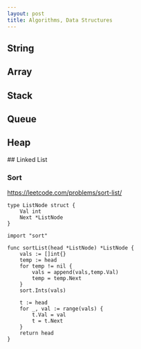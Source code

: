 ```yaml
---
layout: post
title: Algorithms, Data Structures
---
```




## String 


## Array 


## Stack 


## Queue 


## Heap  


## Linked List

### Sort 

<https://leetcode.com/problems/sort-list/>

```
type ListNode struct {
    Val int
    Next *ListNode
}

import "sort"

func sortList(head *ListNode) *ListNode {
    vals := []int{}
    temp := head
    for temp != nil {
        vals = append(vals,temp.Val)
        temp = temp.Next
    }
    sort.Ints(vals)
    
    t := head
    for _, val := range(vals) {
        t.Val = val
        t = t.Next 
    }
    return head
}
```

